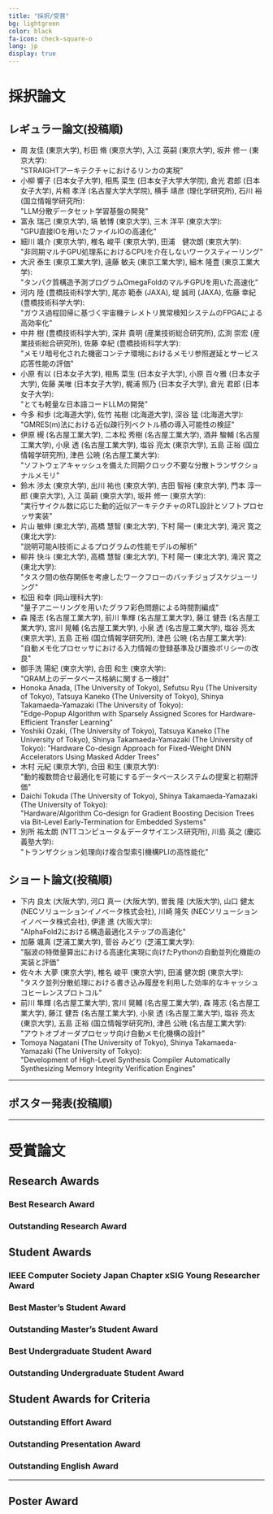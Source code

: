 ```yaml
---
title: "採択/受賞"
bg: lightgreen
color: black
fa-icon: check-square-o
lang: jp
display: true
---
```


# 採択論文
## レギュラー論文(投稿順)
-  周 友佳 (東京大学), 杉田 脩 (東京大学), 入江 英嗣 (東京大学), 坂井 修一 (東京大学):  
"STRAIGHTアーキテクチャにおけるリンカの実現"
-  小柳 響子 (日本女子大学), 相馬 菜生 (日本女子大学大学院), 倉光 君郎 (日本女子大学), 片桐 孝洋 (名古屋大学大学院), 横手 靖彦 (理化学研究所), 石川 裕 (国立情報学研究所):  
"LLM分散データセット学習基盤の開発"
-  富永 瑞己 (東京大学), 塙 敏博 (東京大学), 三木 洋平 (東京大学):  
"GPU直接IOを用いたファイルIOの高速化"
-  細川 颯介 (東京大学), 椎名 峻平 (東京大学), 田浦　健次朗 (東京大学):  
"非同期マルチGPU処理系におけるCPUを介在しないワークスティーリング"
-  大沢 泰生 (東京工業大学), 遠藤 敏夫 (東京工業大学), 細木 隆豊 (東京工業大学):  
"タンパク質構造予測プログラムOmegaFoldのマルチGPUを用いた高速化"
-  河内 陸 (豊橋技術科学大学), 尾亦 範泰 (JAXA), 堤 誠司 (JAXA), 佐藤 幸紀 (豊橋技術科学大学):  
"ガウス過程回帰に基づく宇宙機テレメトリ異常検知システムのFPGAによる高効率化"
-  中井 樹 (豊橋技術科学大学), 深井 貴明 (産業技術総合研究所), 広渕 崇宏 (産業技術総合研究所), 佐藤 幸紀 (豊橋技術科学大学):  
"メモリ暗号化された機密コンテナ環境におけるメモリ参照遅延とサービス応答性能の評価"
-  小原 有以 (日本女子大学), 相馬 菜生 (日本女子大学), 小原 百々雅 (日本女子大学), 佐藤 美唯 (日本女子大学), 梶浦 照乃 (日本女子大学), 倉光 君郎 (日本女子大学):  
"とても軽量な日本語コードLLMの開発"
-  今多 和歩 (北海道大学), 佐竹 祐樹 (北海道大学), 深谷 猛 (北海道大学):  
"GMRES(m)法における近似疎行列ベクトル積の導入可能性の検証"
-  伊原 槻 (名古屋工業大学), 二本松 秀樹 (名古屋工業大学), 酒井 駿輔 (名古屋工業大学), 小泉 透 (名古屋工業大学), 塩谷 亮太 (東京大学), 五島 正裕 (国立情報学研究所), 津邑 公暁 (名古屋工業大学):  
"ソフトウェアキャッシュを備えた同期クロック不要な分散トランザクショナルメモリ"
-  鈴木 渉太 (東京大学), 出川 祐也 (東京大学), 吉田 智裕 (東京大学), 門本 淳一郎 (東京大学), 入江 英嗣 (東京大学), 坂井 修一 (東京大学):  
"実行サイクル数に応じた動的近似アーキテクチャのRTL設計とソフトプロセッサ実装"
-  片山 敏伸 (東北大学), 高橋 慧智 (東北大学), 下村 陽一 (東北大学), 滝沢 寛之 (東北大学):  
"説明可能AI技術によるプログラムの性能モデルの解析"
-  柳井 快斗 (東北大学), 高橋 慧智 (東北大学), 下村 陽一 (東北大学), 滝沢 寛之 (東北大学):  
"タスク間の依存関係を考慮したワークフローのバッチジョブスケジューリング"
-  松田 和幸 (岡山理科大学):  
"量子アニーリングを用いたグラフ彩色問題による時間割編成"
-  森 隆志 (名古屋工業大学), 前川 隼輝 (名古屋工業大学), 藤江 健吾 (名古屋工業大学), 宮川 晃輔 (名古屋工業大学), 小泉 透 (名古屋工業大学), 塩谷 亮太 (東京大学), 五島 正裕 (国立情報学研究所), 津邑 公暁 (名古屋工業大学):  
"自動メモ化プロセッサにおける入力情報の登録基準及び置換ポリシーの改良"
-  御手洗 陽紀 (東京大学), 合田 和生 (東京大学):  
"QRAM上のデータベース格納に関する一検討"
-  Honoka Anada, (The University of Tokyo), Sefutsu Ryu (The University of Tokyo), Tatsuya Kaneko (The University of Tokyo), Shinya Takamaeda-Yamazaki (The University of Tokyo):  
"Edge-Popup Algorithm with Sparsely Assigned Scores for Hardware-Efficient Transfer Learning"
-  Yoshiki Ozaki, (The University of Tokyo), Tatsuya Kaneko (The University of Tokyo), Shinya Takamaeda-Yamazaki (The University of Tokyo):
"Hardware Co-design Approach for Fixed-Weight DNN Accelerators Using Masked Adder Trees"
-  木村 元紀 (東京大学), 合田 和生 (東京大学):  
"動的複数問合せ最適化を可能にするデータベースシステムの提案と初期評価"
-  Daichi Tokuda (The University of Tokyo), Shinya Takamaeda-Yamazaki (The University of Tokyo):  
"Hardware/Algorithm Co-design for Gradient Boosting Decision Trees via Bit-Level Early-Termination for Embedded Systems"
-  別所 祐太朗 (NTTコンピュータ＆データサイエンス研究所), 川島 英之 (慶応義塾大学):  
"トランザクション処理向け複合型索引機構PLIの高性能化"





## ショート論文(投稿順)
-  下内 良太 (大阪大学), 河口 真一 (大阪大学), 曽我 隆 (大阪大学), 山口 健太 (NECソリューションイノベータ株式会社), 川崎 隆矢 (NECソリューションイノベータ株式会社), 伊達 進 (大阪大学):  
"AlphaFold2における構造最適化ステップの高速化"
-  加藤 颯真 (芝浦工業大学), 菅谷 みどり (芝浦工業大学):  
"脳波の特徴量算出における高速化実現に向けたPythonの自動並列化機能の実装と評価"
-  佐々木 大夢 (東京大学), 椎名 峻平 (東京大学), 田浦 健次朗 (東京大学):  
"タスク並列分散処理における書き込み履歴を利用した効率的なキャッシュコヒーレンスプロトコル"
-  前川 隼輝 (名古屋工業大学), 宮川 晃輔 (名古屋工業大学), 森 隆志 (名古屋工業大学), 藤江 健吾 (名古屋工業大学), 小泉 透 (名古屋工業大学), 塩谷 亮太 (東京大学), 五島 正裕 (国立情報学研究所), 津邑 公暁 (名古屋工業大学):   
"アウトオブオーダプロセッサ向け自動メモ化機構の設計"
-  Tomoya Nagatani (The University of Tokyo), Shinya Takamaeda-Yamazaki (The University of Tokyo):  
"Development of High-Level Synthesis Compiler Automatically Synthesizing Memory Integrity Verification Engines"


---
## ポスター発表(投稿順)


---
# 受賞論文
## Research Awards
### Best Research Award

### Outstanding Research Award


## Student Awards
### IEEE Computer Society Japan Chapter xSIG Young Researcher Award

### Best Master’s Student Award

### Outstanding Master’s Student Award


### Best Undergraduate Student Award

### Outstanding Undergraduate Student Award


## Student Awards for Criteria
### Outstanding Effort Award

### Outstanding Presentation Award

### Outstanding English Award


---
## Poster Award

